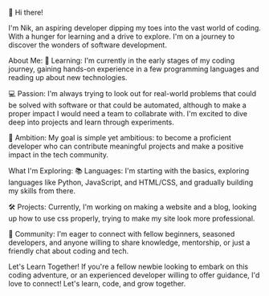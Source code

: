 👋 Hi there!

I'm Nik, an aspiring developer dipping my toes into the vast world of coding. With a hunger for learning and a drive to explore.
I'm on a journey to discover the wonders of software development.

About Me:
🌱 Learning: I'm currently in the early stages of my coding journey, gaining hands-on experience in a few programming languages and reading up about new technologies.

💻 Passion: I'm always trying to look out for real-world problems that could be solved with software or that could be automated, although to make a proper impact I would need a team to collabrate with. I'm excited to dive deep into projects and learn through experiments.

🚀 Ambition: My goal is simple yet ambitious: to become a proficient developer who can contribute meaningful projects and make a positive impact in the tech community.

What I'm Exploring:
📚 Languages: I'm starting with the basics, exploring languages like Python, JavaScript, and HTML/CSS, and gradually building my skills from there.

🛠️ Projects: Currently, I'm working on making a website and a blog, looking up how to use css properly, trying to make my site look more professional.

👥 Community: I'm eager to connect with fellow beginners, seasoned developers, and anyone willing to share knowledge, mentorship, or just a friendly chat about coding and tech.

Let's Learn Together!
If you're a fellow newbie looking to embark on this coding adventure, or an experienced developer 
willing to offer guidance, I'd love to connect! Let's learn, code, and grow together.

<!---
rednikebottle/rednikebottle is a ✨ special ✨ repository because its `README.md` (this file) appears on your GitHub profile.
You can click the Preview link to take a look at your changes.
--->
